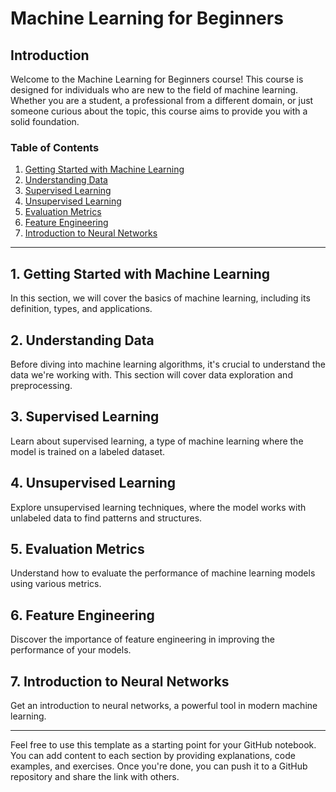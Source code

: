 # Machine Learning for Beginners

## Introduction

Welcome to the Machine Learning for Beginners course! This course is designed for individuals who are new to the field of machine learning. Whether you are a student, a professional from a different domain, or just someone curious about the topic, this course aims to provide you with a solid foundation.

### Table of Contents

1. [Getting Started with Machine Learning](#1-getting-started-with-machine-learning)
2. [Understanding Data](#2-understanding-data)
3. [Supervised Learning](#3-supervised-learning)
4. [Unsupervised Learning](#4-unsupervised-learning)
5. [Evaluation Metrics](#5-evaluation-metrics)
6. [Feature Engineering](#6-feature-engineering)
7. [Introduction to Neural Networks](#7-introduction-to-neural-networks)

---

## 1. Getting Started with Machine Learning

In this section, we will cover the basics of machine learning, including its definition, types, and applications.

## 2. Understanding Data

Before diving into machine learning algorithms, it's crucial to understand the data we're working with. This section will cover data exploration and preprocessing.

## 3. Supervised Learning

Learn about supervised learning, a type of machine learning where the model is trained on a labeled dataset.

## 4. Unsupervised Learning

Explore unsupervised learning techniques, where the model works with unlabeled data to find patterns and structures.

## 5. Evaluation Metrics

Understand how to evaluate the performance of machine learning models using various metrics.

## 6. Feature Engineering

Discover the importance of feature engineering in improving the performance of your models.

## 7. Introduction to Neural Networks

Get an introduction to neural networks, a powerful tool in modern machine learning.

---

Feel free to use this template as a starting point for your GitHub notebook. You can add content to each section by providing explanations, code examples, and exercises. Once you're done, you can push it to a GitHub repository and share the link with others.
